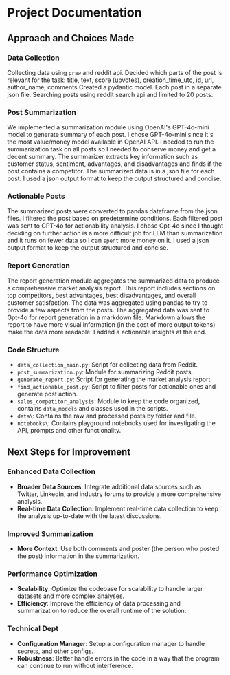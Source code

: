 # Project Documentation

## Approach and Choices Made

### Data Collection
Collecting data using `praw` and reddit api.
Decided which parts of the post is relevant for the task: title, text, score (upvotes), creation_time_utc, id, url, author_name, comments
Created a pydantic model.
Each post in a separate json file.
Searching posts using reddit search api and limited to 20 posts.


### Post Summarization
We implemented a summarization module using OpenAI's GPT-4o-mini model to generate summary of each post. 
I chose GPT-4o-mini since it's the most value/money model available in OpenAI API.
I needed to run the summarization task on all posts so I needed to conserve money and get a decent summary.
The summarizer extracts key information such as customer status, sentiment, advantages, and disadvantages and finds if the post contains a competitor.
The summarized data is in a json file for each post.
I used a json output format to keep the output structured and concise.

### Actionable Posts
The summarized posts were converted to pandas dataframe from the json files.
I filtered the post based on predetermine conditions.
Each filtered post was sent to GPT-4o for actionability analysis.
I chose Gpt-4o since I thought deciding on further action is a more difficult job for LLM than summarization and it runs on fewer data so I can `spent` more money on it.
I used a json output format to keep the output structured and concise.

### Report Generation
The report generation module aggregates the summarized data to produce a comprehensive market analysis report. 
This report includes sections on top competitors, best advantages, best disadvantages, and overall customer satisfaction. 
The data was aggregated using pandas to try to provide a few aspects from the posts.
The aggregated data was sent to Gpt-4o for report generation in a markdown file.
Markdown allows the report to have more visual information (in the cost of more output tokens) make the data more readable.
I added a actionable insights at the end.

### Code Structure
- `data_collection_main.py`: Script for collecting data from Reddit.
- `post_summarization.py`: Module for summarizing Reddit posts.
- `generate_report.py`: Script for generating the market analysis report.
- `find_actionable_post.py`: Script to filter posts for actionable ones and generate post action.
- `sales_competitor_analysis`: Module to keep the code organized, contains `data_models` and classes used in the scripts.
- `data\`: Contains the raw and processed posts by folder and file.
- `notebooks\`: Contains playground notebooks used for investigating the API, prompts and other functionality.

## Next Steps for Improvement

### Enhanced Data Collection
- **Broader Data Sources**: Integrate additional data sources such as Twitter, LinkedIn, and industry forums to provide a more comprehensive analysis.
- **Real-time Data Collection**: Implement real-time data collection to keep the analysis up-to-date with the latest discussions.

### Improved Summarization
- **More Context**: Use both comments and poster (the person who posted the post) information in the summarization.

### Performance Optimization
- **Scalability**: Optimize the codebase for scalability to handle larger datasets and more complex analyses.
- **Efficiency**: Improve the efficiency of data processing and summarization to reduce the overall runtime of the solution.

### Technical Dept
- **Configuration Manager**: Setup a configuration manager to handle secrets, and other configs.
- **Robustness**: Better handle errors in the code in a way that the program can continue to run without interference.